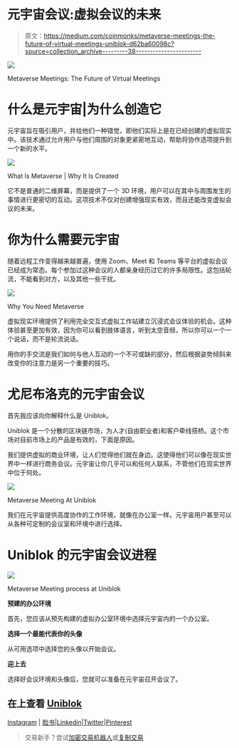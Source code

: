 # 元宇宙会议:虚拟会议的未来

> 原文：<https://medium.com/coinmonks/metaverse-meetings-the-future-of-virtual-meetings-uniblok-d62ba60098c?source=collection_archive---------38----------------------->

![](img/1c53bf5bb38d6b28068e41d21dc0d0e4.png)

Metaverse Meetings: The Future of Virtual Meetings

# 什么是元宇宙|为什么创造它

元宇宙旨在吸引用户，并给他们一种错觉，即他们实际上是在已经创建的虚拟现实中。该技术通过允许用户与他们周围的对象更紧密地互动，帮助将协作选项提升到一个新的水平。

![](img/2911dcb292b0b1eb35612fb8009baca9.png)

What Is Metaverse | Why It Is Created

它不是普通的二维屏幕，而是提供了一个 3D 环境，用户可以在其中与周围发生的事情进行更密切的互动。这项技术不仅对创建增强现实有效，而且还能改变虚拟会议的未来。

# 你为什么需要元宇宙

随着远程工作变得越来越普遍，使用 Zoom、Meet 和 Teams 等平台的虚拟会议已经成为常态。每个参加过这种会议的人都亲身经历过它的许多局限性。这包括轮流，不能看到对方，以及其他一些干扰。

![](img/ba42b2113d68b0d216ccf41b06189020.png)

Why You Need Metaverse

虚拟现实环境提供了利用完全交互式虚拟工作站建立沉浸式会议体验的机会。这种体验甚至更加有效，因为你可以看到肢体语言，听到太空音频，所以你可以一个一个说话，而不是轮流说话。

用你的手交流是我们如何与他人互动的一个不可或缺的部分，然后根据姿势倾斜来改变你的注意力是另一个重要的技巧。

# 尤尼布洛克的元宇宙会议

首先我应该向你解释什么是 Uniblok。

Uniblok 是一个分散的区块链市场，为人才(自由职业者)和客户牵线搭桥。这个市场对目前市场上的产品是有效的，下面是原因。

我们提供虚拟的商业环境，让人们觉得他们就在身边。这使得他们可以像在现实世界中一样进行商务会议。元宇宙让你几乎可以和任何人联系，不管他们在现实世界中位于何处。

![](img/60646cf2dcde3921516a85dfc0962985.png)

Metaverse Meeting At Uniblok

我们在元宇宙提供高度协作的工作环境，就像在办公室一样。元宇宙用户甚至可以从各种可定制的会议室和环境中进行选择。

# Uniblok 的元宇宙会议进程

![](img/ed4a28e75c9178042c59650608752dea.png)

Metaverse Meeting process at Uniblok

**预建的办公环境**

首先，您应该从预先构建的虚拟办公室环境中选择元宇宙内的一个办公室。

**选择一个最能代表你的头像**

从可用选项中选择您的头像以开始会议。

**迎上去**

选择好会议环境和头像后，您就可以准备在元宇宙召开会议了。

## 在上查看 [Uniblok](https://uniblok.io/)

[Instagram](https://www.instagram.com/uniblok_techpvtltd/) | [脸书](https://www.facebook.com/Uniblok-Tech-Pvt-Ltd-115934447782742/)|[Linkedin](https://www.linkedin.com/company/uniblok-tech-pvt-ltd)|[Twitter](https://twitter.com/UniblokPVTLTD)|[Pinterest](https://in.pinterest.com/UniblokTechPvtLtd/)

> 交易新手？尝试[加密交易机器人](/coinmonks/crypto-trading-bot-c2ffce8acb2a)或[复制交易](/coinmonks/top-10-crypto-copy-trading-platforms-for-beginners-d0c37c7d698c)